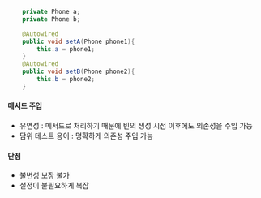 ```java
    private Phone a;
    private Phone b;

    @Autowired
    public void setA(Phone phone1){
        this.a = phone1;
    }
    @Autowired
    public void setB(Phone phone2){
        this.b = phone2;
    }
```


#### 메서드 주입
- 유연성 : 메서드로 처리하기 때문에 빈의 생성 시점 이후에도 의존성을 주입 가능
- 담위 테스트 용이 : 명확하게 의존성 주입 가능

#### 단점
- 불변성 보장 불가
- 설정이 불필요하게 복잡